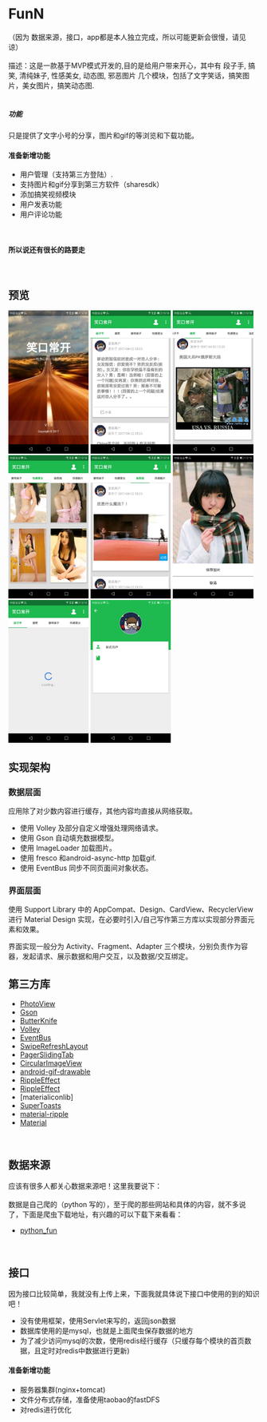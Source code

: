 # FunN
（因为 数据来源，接口，app都是本人独立完成，所以可能更新会很慢，请见谅）<br>
<br>
描述：这是一款基于MVP模式开发的,目的是给用户带来开心，其中有
        <item>段子手</item>,
        <item>搞笑</item>,
        <item>清纯妹子</item>,
        <item>性感美女</item>,
        <item>动态图</item>,
        <item>邪恶图片</item>
几个模块，包括了文字笑话，搞笑图片，美女图片，搞笑动态图.<br>
<br>
##### 功能
只是提供了文字小号的分享，图片和gif的等浏览和下载功能。
<br>
####  准备新增功能
* 用户管理（支持第三方登陆）.<br>
* 支持图片和gif分享到第三方软件（sharesdk）<br>
* 添加搞笑视频模块<br>
* 用户发表功能<br>
* 用户评论功能<br>
<br>

#### 所以说还有很长的路要走
<br>

## 预览
<p>
<img src="screenshot/splash.jpg" width="32%" />
<img src="screenshot/dzs.jpg" width="32%" />
<img src="screenshot/gaoxiao.jpg" width="32%" />

<img src="screenshot/mm.jpg" width="32%" />
<img src="screenshot/dongtai.jpg" width="32%" />
<img src="screenshot/mm_detail.jpg" width="32%" />

<img src="screenshot/loading.jpg" width="32%" />
<img src="screenshot/user_info.jpg" width="32%" />
</p>

## 实现架构

### 数据层面

应用除了对少数内容进行缓存，其他内容均直接从网络获取。

- 使用 Volley 及部分自定义增强处理网络请求。
- 使用 Gson 自动填充数据模型。
- 使用 ImageLoader 加载图片。
- 使用 fresco 和android-async-http 加载gif.
- 使用 EventBus 同步不同页面间对象状态。

### 界面层面

使用 Support Library 中的 AppCompat、Design、CardView、RecyclerView 进行 Material Design 实现，在必要时引入/自己写作第三方库以实现部分界面元素和效果。

界面实现一般分为 Activity、Fragment、Adapter 三个模块，分别负责作为容器，发起请求、展示数据和用户交互，以及数据/交互绑定。


## 第三方库
- [PhotoView](https://github.com/chrisbanes/PhotoView)
- [Gson](https://github.com/google/gson)
- [ButterKnife](https://github.com/JakeWharton/butterknife)
- [Volley](https://github.com/mcxiaoke/android-volley)
- [EventBus](https://github.com/greenrobot/EventBus)
- [SwipeRefreshLayout](https://github.com/hanks-zyh/SwipeRefreshLayout)
- [PagerSlidingTab](https://github.com/astuetz/PagerSlidingTabStrip)
- [CircularImageView](https://github.com/lopspower/CircularImageView)
- [android-gif-drawable](https://github.com/koral--/android-gif-drawable/)
- [RippleEffect](https://github.com/traex/RippleEffect)
- [RippleEffect](https://github.com/chrisbanes/PhotoView)
- [materialiconlib]
- [SuperToasts ](https://github.com/JohnPersano/SuperToasts)
- [material-ripple](https://github.com/balysv/material-ripple)
- [Material](https://github.com/rey5137/material)


<br>

## 数据来源

应该有很多人都关心数据来源吧！这里我要说下：<br>
<br>
数据是自己爬的（python 写的），至于爬的那些网站和具体的内容，就不多说了，下面是爬虫下载地址，有兴趣的可以下载下来看看：

- [python_fun](https://github.com/skcodestack/python_fun)

<br>

## 接口

因为接口比较简单，我就没有上传上来，下面我就具体说下接口中使用的到的知识吧！

- 没有使用框架，使用Servlet来写的，返回json数据
- 数据库使用的是mysql，也就是上面爬虫保存数据的地方
- 为了减少访问mysql的次数，使用redis经行缓存（只缓存每个模块的首页数据，且定时对redis中数据进行更新)

#### 准备新增功能
- 服务器集群(nginx+tomcat)
- 文件分布式存储，准备使用taobao的fastDFS
- 对redis进行优化











